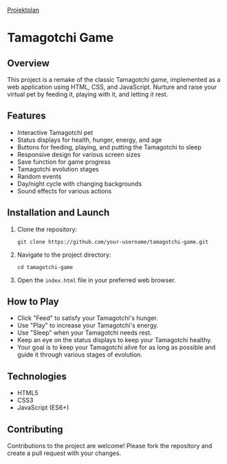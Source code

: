 [Projektplan](docs/projektplan.md)

# Tamagotchi Game

## Overview
This project is a remake of the classic Tamagotchi game, implemented as a web application using HTML, CSS, and JavaScript. Nurture and raise your virtual pet by feeding it, playing with it, and letting it rest.

## Features
- Interactive Tamagotchi pet
- Status displays for health, hunger, energy, and age
- Buttons for feeding, playing, and putting the Tamagotchi to sleep
- Responsive design for various screen sizes
- Save function for game progress
- Tamagotchi evolution stages
- Random events
- Day/night cycle with changing backgrounds
- Sound effects for various actions

## Installation and Launch
1. Clone the repository:
   ```
   git clone https://github.com/your-username/tamagotchi-game.git
   ```
2. Navigate to the project directory:
   ```
   cd tamagotchi-game
   ```
3. Open the `index.html` file in your preferred web browser.

## How to Play
- Click "Feed" to satisfy your Tamagotchi's hunger.
- Use "Play" to increase your Tamagotchi's energy.
- Use "Sleep" when your Tamagotchi needs rest.
- Keep an eye on the status displays to keep your Tamagotchi healthy.
- Your goal is to keep your Tamagotchi alive for as long as possible and guide it through various stages of evolution.

## Technologies
- HTML5
- CSS3
- JavaScript (ES6+)

## Contributing
Contributions to the project are welcome! Please fork the repository and create a pull request with your changes.


